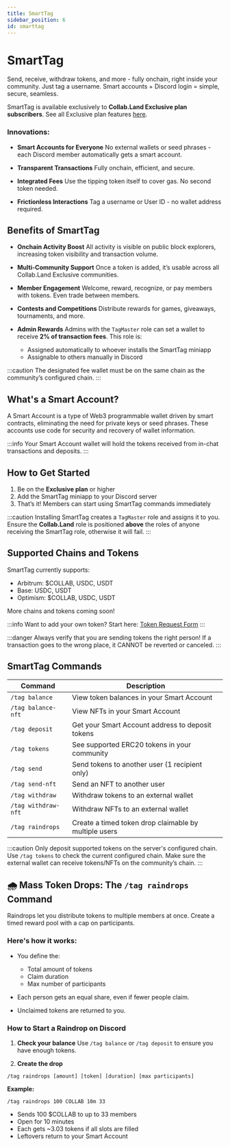 ```yaml
---
title: SmartTag
sidebar_position: 6
id: smarttag
---
```


# SmartTag

Send, receive, withdraw tokens, and more - fully onchain, right inside your community. Just tag a username. Smart accounts + Discord login = simple, secure, seamless.

SmartTag is available exclusively to **Collab.Land Exclusive plan subscribers**.
See all Exclusive plan features [here](https://collab.land/pricing).


### Innovations:

* **Smart Accounts for Everyone**
  No external wallets or seed phrases - each Discord member automatically gets a smart account.

* **Transparent Transactions**
  Fully onchain, efficient, and secure.

* **Integrated Fees**
  Use the tipping token itself to cover gas. No second token needed.

* **Frictionless Interactions**
  Tag a username or User ID - no wallet address required.


## Benefits of SmartTag

* **Onchain Activity Boost**
  All activity is visible on public block explorers, increasing token visibility and transaction volume.

* **Multi-Community Support**
  Once a token is added, it’s usable across all Collab.Land Exclusive communities.

* **Member Engagement**
  Welcome, reward, recognize, or pay members with tokens. Even trade between members.

* **Contests and Competitions**
  Distribute rewards for games, giveaways, tournaments, and more.

* **Admin Rewards**
  Admins with the `TagMaster` role can set a wallet to receive **2% of transaction fees**. This role is:

  * Assigned automatically to whoever installs the SmartTag miniapp
  * Assignable to others manually in Discord

:::caution
The designated fee wallet must be on the same chain as the community’s configured chain.
:::


## What's a Smart Account?

A Smart Account is a type of Web3 programmable wallet driven by smart contracts, eliminating the need for private keys or seed phrases. These accounts use code for security and recovery of wallet information.

:::info
Your Smart Account wallet will hold the tokens received from in-chat transactions and deposits.
:::

## How to Get Started

1. Be on the **Exclusive plan** or higher
2. Add the SmartTag miniapp to your Discord server
3. That’s it! Members can start using SmartTag commands immediately

:::caution
Installing SmartTag creates a `TagMaster` role and assigns it to you.
Ensure the **Collab.Land** role is positioned **above** the roles of anyone receiving the SmartTag role, otherwise it will fail.
:::

## Supported Chains and Tokens

SmartTag currently supports:

* Arbitrum: $COLLAB, USDC, USDT
* Base: USDC, USDT
* Optimism: $COLLAB, USDC, USDT

More chains and tokens coming soon!

:::info
Want to add your own token?
Start here: [Token Request Form](https://forms.gle/GFVEE3BqRM8Uu7n27)
:::

:::danger
Always verify that you are sending tokens the right person! If a transaction goes to the wrong place, it CANNOT be reverted or canceled.
:::

## SmartTag Commands

| Command             | Description                                           |
| ------------------- | ----------------------------------------------------- |
| `/tag balance`      | View token balances in your Smart Account             |
| `/tag balance-nft`  | View NFTs in your Smart Account                       |
| `/tag deposit`      | Get your Smart Account address to deposit tokens      |
| `/tag tokens`       | See supported ERC20 tokens in your community          |
| `/tag send`         | Send tokens to another user (1 recipient only)        |
| `/tag send-nft`     | Send an NFT to another user                           |
| `/tag withdraw`     | Withdraw tokens to an external wallet                 |
| `/tag withdraw-nft` | Withdraw NFTs to an external wallet                   |
| `/tag raindrops`    | Create a timed token drop claimable by multiple users |

:::caution
Only deposit supported tokens on the server's configured chain. Use `/tag tokens` to check the current configured chain. Make sure the external wallet can receive tokens/NFTs on the community’s chain.
:::


## 🌧️ Mass Token Drops: The `/tag raindrops` Command

Raindrops let you distribute tokens to multiple members at once.
Create a timed reward pool with a cap on participants.

### Here's how it works:

* You define the:

  * Total amount of tokens
  * Claim duration
  * Max number of participants
* Each person gets an equal share, even if fewer people claim.
* Unclaimed tokens are returned to you.


### How to Start a Raindrop on Discord

1. **Check your balance**
   Use `/tag balance` or `/tag deposit` to ensure you have enough tokens.

2. **Create the drop**

```
/tag raindrops [amount] [token] [duration] [max participants]
```

**Example:**

```
/tag raindrops 100 COLLAB 10m 33
```

* Sends 100 \$COLLAB to up to 33 members
* Open for 10 minutes
* Each gets \~3.03 tokens if all slots are filled
* Leftovers return to your Smart Account